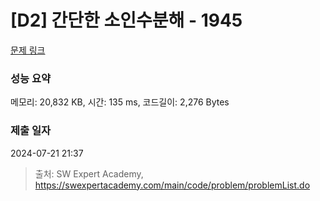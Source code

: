 # [D2] 간단한 소인수분해 - 1945 

[문제 링크](https://swexpertacademy.com/main/code/problem/problemDetail.do?contestProbId=AV5Pl0Q6ANQDFAUq) 

### 성능 요약

메모리: 20,832 KB, 시간: 135 ms, 코드길이: 2,276 Bytes

### 제출 일자

2024-07-21 21:37



> 출처: SW Expert Academy, https://swexpertacademy.com/main/code/problem/problemList.do